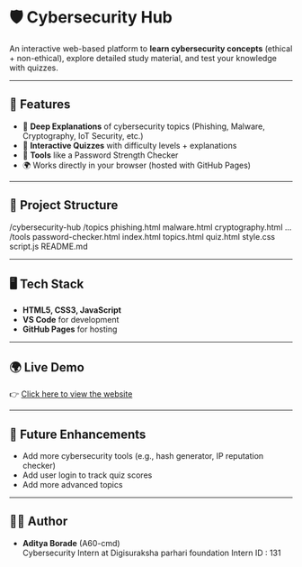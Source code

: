 # 🛡️ Cybersecurity Hub

An interactive web-based platform to **learn cybersecurity concepts** (ethical + non-ethical), explore detailed study material, and test your knowledge with quizzes.

---

## 🚀 Features
- 📘 **Deep Explanations** of cybersecurity topics (Phishing, Malware, Cryptography, IoT Security, etc.)
- 🎯 **Interactive Quizzes** with difficulty levels + explanations
- 🔑 **Tools** like a Password Strength Checker
- 🌍 Works directly in your browser (hosted with GitHub Pages)

---

## 📂 Project Structure
/cybersecurity-hub
  /topics
    phishing.html
    malware.html
    cryptography.html
    ...
  /tools
    password-checker.html
  index.html
  topics.html
  quiz.html
  style.css
  script.js
  README.md

---

## 🖥️ Tech Stack
- **HTML5, CSS3, JavaScript**
- **VS Code** for development
- **GitHub Pages** for hosting

---

## 🌍 Live Demo
👉 [Click here to view the website](https://A60-cmd.github.io/cybersecurity-hub/)  

---

## 📌 Future Enhancements
- Add more cybersecurity tools (e.g., hash generator, IP reputation checker)
- Add user login to track quiz scores
- Add more advanced topics

---

## 👨‍💻 Author
- **Aditya Borade** (A60-cmd)  
Cybersecurity Intern at Digisuraksha parhari foundation
Intern ID : 131 
